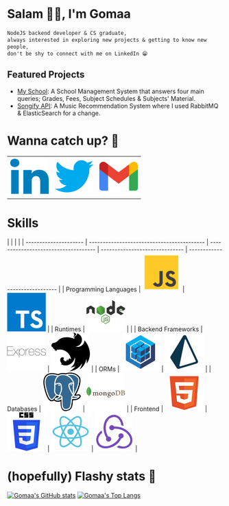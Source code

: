 <!-- V1: -->
<!-- Acknowledgement: https://github.com/DoniaEsawi/DoniaEsawi -->
<!-- Acknowledgement: https://github.com/money8203/money8203/ -->

<!-- V2: -->
<!-- Acknowledgement: ChatGPT 😁 -->
<!-- SVGs source: https://www.svgrepo.com/ -->
<!-- Note: I manually changed the width & height in each SVG -->

# Salam 👋🏻, I'm Gomaa

```
NodeJS backend developer & CS graduate,
always interested in exploring new projects & getting to know new people,
don't be shy to connect with me on LinkedIn 😁
```

## Featured Projects

- [My School](https://github.com/G0maa/my-school-server): A School Management System that answers four main queries; Grades, Fees, Subject Schedules & Subjects' Material.
- [Songify API](https://github.com/G0maa/songify-app): A Music Recommendation System where I used RabbitMQ & ElasticSearch for a change.

# Wanna catch up? 🧐

|                                                                                  |                                                                 |                                                               |
| -------------------------------------------------------------------------------- | --------------------------------------------------------------- | ------------------------------------------------------------- |
| [![LinkedIn](./images/linkedin.svg)](https://www.linkedin.com/in/gomaamohammed/) | [![LinkedIn](./images/twitter.svg)](https://twitter.com/_g0maa) | [![Gmail](./images/gmail.svg)](mailto:midomaxgomaa@gmail.com) |

# Skills

<!-- I think I can't remove this? -->

|                       |                                            |                                      |
| --------------------- | ------------------------------------------ | ------------------------------------ | ------------------------------ | ------------------------------ |
| Programming Languages | ![JS](./images/js.svg)                     | ![TS](./images/ts.svg)               |
| Runtimes              | ![NodeJS](./images/nodejs.svg)             |                                      |
| Backend Frameworks    | ![Expres](./images/experss.svg)            | ![nesths](./images/nestjs.svg)       |
| ORMs                  | ![Sequelize - ORM](./images/sequelize.svg) | ![Prisma - ORM](./images/prisma.svg) |
| Databases             | ![PostgreSQL](./images/postgresql.svg)     | ![MongoDB](./images/mongodb.svg)     |
| Frontend              | ![HTML](./images/html.svg)                 | ![CSS](./images/css.svg)             | ![Reactjs](./images/react.svg) | ![Reduxjs](./images/redux.svg) |

# (hopefully) Flashy stats 🤩

[![Gomaa's GitHub stats](https://github-readme-stats.vercel.app/api?username=G0maa&show_icons=true)](https://github.com/anuraghazra/github-readme-stats)
[![Gomaa's Top Langs](https://github-readme-stats.vercel.app/api/top-langs/?username=G0maa&layout=compact)](https://github.com/anuraghazra/github-readme-stats)
